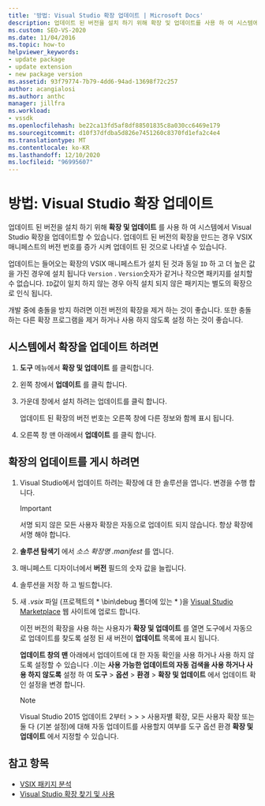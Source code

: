 ```yaml
---
title: '방법: Visual Studio 확장 업데이트 | Microsoft Docs'
description: 업데이트 된 버전을 설치 하기 위해 확장 및 업데이트를 사용 하 여 시스템에서 Visual Studio 확장을 업데이트 하는 방법을 알아봅니다.
ms.custom: SEO-VS-2020
ms.date: 11/04/2016
ms.topic: how-to
helpviewer_keywords:
- update package
- update extension
- new package version
ms.assetid: 93f79774-7b79-4dd6-94ad-13698f72c257
author: acangialosi
ms.author: anthc
manager: jillfra
ms.workload:
- vssdk
ms.openlocfilehash: be22ca13fd5af8df88501835c8a030cc6469e179
ms.sourcegitcommit: d10f37dfdba5d826e7451260c8370fd1efa2c4e4
ms.translationtype: MT
ms.contentlocale: ko-KR
ms.lasthandoff: 12/10/2020
ms.locfileid: "96995607"
---
```

# <a name="how-to-update-a-visual-studio-extension"></a>방법: Visual Studio 확장 업데이트
업데이트 된 버전을 설치 하기 위해 **확장 및 업데이트** 를 사용 하 여 시스템에서 Visual Studio 확장을 업데이트할 수 있습니다. 업데이트 된 버전의 확장을 만드는 경우 VSIX 매니페스트의 버전 번호를 증가 시켜 업데이트 된 것으로 나타낼 수 있습니다.

 업데이트는 들어오는 확장의 VSIX 매니페스트가 설치 된 것과 동일 `ID` 하 고 더 높은 값을 가진 경우에 설치 됩니다 `Version` . `Version`숫자가 같거나 작으면 패키지를 설치할 수 없습니다. `ID`값이 일치 하지 않는 경우 아직 설치 되지 않은 패키지는 별도의 확장으로 인식 됩니다.

 개발 중에 충돌을 방지 하려면 이전 버전의 확장을 제거 하는 것이 좋습니다. 또한 충돌 하는 다른 확장 프로그램을 제거 하거나 사용 하지 않도록 설정 하는 것이 좋습니다.

## <a name="to-update-an-extension-on-your-system"></a>시스템에서 확장을 업데이트 하려면

1. **도구** 메뉴에서 **확장 및 업데이트** 를 클릭합니다.

2. 왼쪽 창에서 **업데이트** 를 클릭 합니다.

3. 가운데 창에서 설치 하려는 업데이트를 클릭 합니다.

     업데이트 된 확장의 버전 번호는 오른쪽 창에 다른 정보와 함께 표시 됩니다.

4. 오른쪽 창 맨 아래에서 **업데이트** 를 클릭 합니다.

## <a name="to-publish-an-update-of-an-extension"></a>확장의 업데이트를 게시 하려면

1. Visual Studio에서 업데이트 하려는 확장에 대 한 솔루션을 엽니다. 변경을 수행 합니다.

    > [!IMPORTANT]
    > 서명 되지 않은 모든 사용자 확장은 자동으로 업데이트 되지 않습니다. 항상 확장에 서명 해야 합니다.

2. **솔루션 탐색기** 에서 *소스 확장명 .manifest* 를 엽니다.

3. 매니페스트 디자이너에서 **버전** 필드의 숫자 값을 늘립니다.

4. 솔루션을 저장 하 고 빌드합니다.

5. 새 *.vsix* 파일 (프로젝트의 * \bin\debug 폴더에 있는 \* )을 [Visual Studio Marketplace](https://marketplace.visualstudio.com/vs) 웹 사이트에 업로드 합니다.

     이전 버전의 확장을 사용 하는 사용자가 **확장 및 업데이트** 를 열면 도구에서 자동으로 업데이트를 찾도록 설정 된 새 버전이 **업데이트** 목록에 표시 됩니다.

     **업데이트 창의 맨** 아래에서 업데이트에 대 한 자동 확인을 사용 하거나 사용 하지 않도록 설정할 수 있습니다 .이는 **사용 가능한 업데이트의 자동 검색을 사용 하거나 사용 하지 않도록** 설정 하 여 **도구**   >  **옵션**  >  **환경**  >  **확장 및 업데이트** 에서 업데이트 확인 설정을 변경 합니다.

    > [!NOTE]
    > Visual Studio 2015 업데이트 2부터   >    >    >  사용자별 확장, 모든 사용자 확장 또는 둘 다 (기본 설정)에 대해 자동 업데이트를 사용할지 여부를 도구 옵션 환경 **확장 및 업데이트** 에서 지정할 수 있습니다.

## <a name="see-also"></a>참고 항목
- [VSIX 패키지 분석](../extensibility/anatomy-of-a-vsix-package.md)
- [Visual Studio 확장 찾기 및 사용](../ide/finding-and-using-visual-studio-extensions.md)
